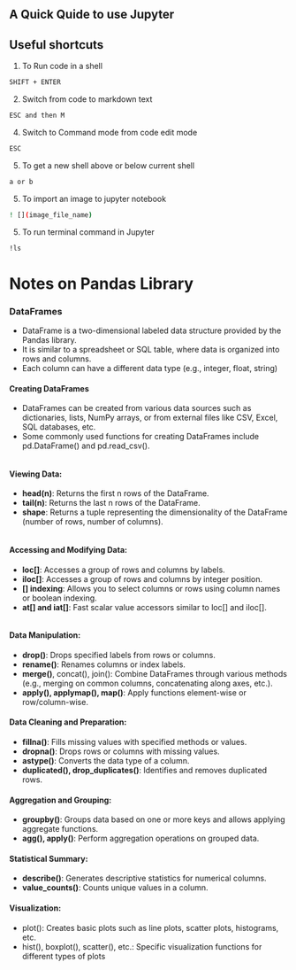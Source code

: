 
## A Quick Quide to use Jupyter

## Useful shortcuts

1. To Run code in a shell

```sh
SHIFT + ENTER
```

2. Switch from code to markdown text

```sh
ESC and then M
```

4. Switch to Command mode from code edit mode

```sh
ESC
```

5. To get a new shell above or below current shell

```sh
a or b
```

5. To import an image to jupyter notebook

```sh
! [](image_file_name)
```

5. To run terminal command in Jupyter

```sh
!ls
```

# Notes on Pandas Library

### DataFrames 

- DataFrame is a two-dimensional labeled data structure provided by the Pandas library. 
- It is similar to a spreadsheet or SQL table, where data is organized into rows and columns. 
- Each column can have a different data type (e.g., integer, float, string)

#### Creating DataFrames
- DataFrames can be created from various data sources such as dictionaries, lists, NumPy arrays, or from external files like CSV, Excel, SQL databases, etc.
- Some commonly used functions for creating DataFrames include pd.DataFrame() and pd.read_csv().
```sh
```

#### Viewing Data:
- **head(n)**: Returns the first n rows of the DataFrame.
- **tail(n)**: Returns the last n rows of the DataFrame.
- **shape**: Returns a tuple representing the dimensionality of the DataFrame (number of rows, number of columns).

```sh
```

#### Accessing and Modifying Data:
- **loc[]**: Accesses a group of rows and columns by labels.
- **iloc[]**: Accesses a group of rows and columns by integer position.
- **[] indexing**: Allows you to select columns or rows using column names or boolean indexing.
- **at[] and iat[]**: Fast scalar value accessors similar to loc[] and iloc[].
```sh
```

#### Data Manipulation:
- **drop()**: Drops specified labels from rows or columns.
- **rename()**: Renames columns or index labels.
- **merge()**, concat(), join(): Combine DataFrames through various methods (e.g., merging on common columns, concatenating along axes, etc.).
- **apply(), applymap(), map()**: Apply functions element-wise or row/column-wise.

#### Data Cleaning and Preparation:
- **fillna()**: Fills missing values with specified methods or values.
- **dropna()**: Drops rows or columns with missing values.
- **astype()**: Converts the data type of a column.
- **duplicated(), drop_duplicates()**: Identifies and removes duplicated rows.

#### Aggregation and Grouping:
- **groupby()**: Groups data based on one or more keys and allows applying aggregate functions.
- **agg(), apply()**: Perform aggregation operations on grouped data.

#### Statistical Summary:
- **describe()**: Generates descriptive statistics for numerical columns.
- **value_counts()**: Counts unique values in a column.


#### Visualization:
- plot(): Creates basic plots such as line plots, scatter plots, histograms, etc.
- hist(), boxplot(), scatter(), etc.: Specific visualization functions for different types of plots


